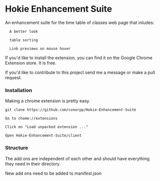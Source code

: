 Hokie Enhancement Suite
=======================
An enhancement suite for the time table of classes web page that inludes:

      A better look
   
      table sorting
  
      Link previews on mouse hover
    
  
If you'd like to install the extension, you can find it on the Google Chrome Extension store.  It is free.

If you'd like to contribute to this project send me a message or make a pull request.

### Installation

Making a chrome extension is pretty easy.

`git clone https://github.com/conorpp/Hokie-Enhancement-Suite`
    
`Go to chome://extensions`
    
`Click on "Load unpacked extension ..."`
    
`Open Hokie-Enhancement-Suite/client`
    
### Structure

The add ons are independent of each other and should have everything they need in their directory.

New add ons need to be added to manifest.json
